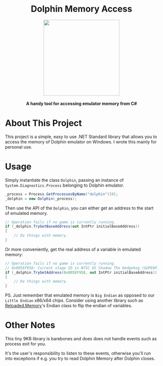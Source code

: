 <div align="center">
	<h1>Dolphin Memory Access</h1>
	<img src="https://i.imgur.com/Y0ohMsN.png" width="250" align="center" />
	<br/> <br/>
	<strong>A handy tool for accessing emulator memory from C#<br/></strong>
</div>

# About This Project

This project is a simple, easy to use .NET Standard library that allows you to access the memory of Dolphin emulator on Windows. I wrote this mainly for personal use.

# Usage

Simply instantiate the class `Dolphin`, passing an instance of `System.Diagnostics.Process` belonging to Dolphin emulator.

```csharp
_process = Process.GetProcessesByName("dolphin")[0];
_dolphin = new Dolphin(_process);
```

Then use the API of the `Dolphin`, you can either get an address to the start of emulated memory.

```csharp
// Operation fails if no game is currently running.
if (_dolphin.TryGetBaseAddress(out IntPtr initialBaseAddress)) 
{
	// Do things with memory.
}
```

Or more conveniently, get the real address of a variable in emulated memory:
```csharp
// Operation fails if no game is currently running.
// 0x805EF958: Current stage ID in NTSC US Shadow The Hedgehog (GUPE8P)
if (_dolphin.TryGetAddress(0x805EF958, out IntPtr initialBaseAddress)) 
{
	// Do things with memory.
}
```

PS. Just remember that emulated memory is `Big Endian` as opposed to our `Little Endian` x86/x64 chips. Consider using another library such as [Reloaded.Memory](https://github.com/Reloaded-Project/Reloaded.Memory)'s Endian class to flip the endian of variables.

# Other Notes

This tiny 9KB library is barebones and does does not handle events such as process exit for you.

It's the user's responsibility to listen to these events, otherwise you'll run into exceptions if e.g. you try to read Dolphin Memory after Dolphin closes.